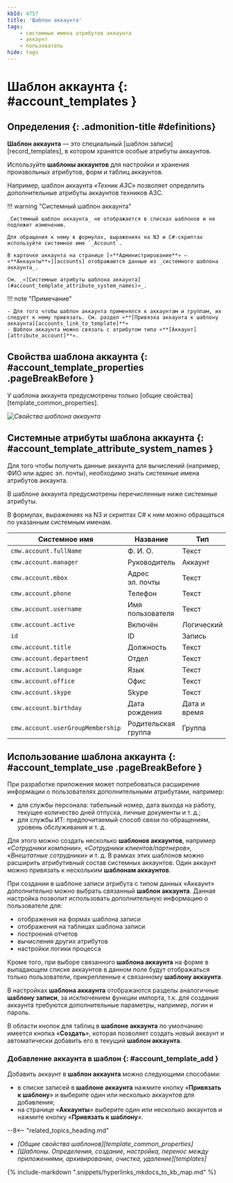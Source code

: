 ```yaml
---
kbId: 4757
title: 'Шаблон аккаунта'
tags:
    - системные имена атрибутов аккаунта
    - аккаунт
    - пользователь
hide: tags
---
```


# Шаблон аккаунта {: #account_templates }

<div class="admonition question" markdown="block">

## Определения {: .admonition-title #definitions}

**Шаблон аккаунта** — это специальный [шаблон записи][record_templates], в котором хранятся особые атрибуты аккаунтов.

Используйте **шаблоны аккаунтов** для настройки и хранения произвольных атрибутов, форм и таблиц аккаунтов.

Например, шаблон аккаунта _«Техник АЗС»_ позволяет определить дополнительные атрибуты аккаунтов техников АЗС.

</div>

!!! warning "Системный шаблон аккаунта"

    _Системный шаблон аккаунта_ не отображается в списках шаблонов и не подлежит изменению.
    
    Для обращения к нему в формулах, выражениях на N3 и C#-скриптах используйте системное имя `_Account`.

    В карточке аккаунта на странице [«**Администрирование**» — «**Аккаунты**»][accounts] отображаются данные из _системного шаблона аккаунта_.
    
    См. _«[Системные атрибуты шаблона аккаунта](#account_template_attribute_system_names)»_.

!!! note "Примечание"

    - Для того чтобы шаблон аккаунта применялся к аккаунтам и группам, их следует к нему привязать. См. раздел «**[Привязка аккаунта к шаблону аккаунта][accounts_link_to_template]**»
    - Шаблон аккаунта можно связать с атрибутом типа «**[Аккаунт][attribute_account]**».

## Свойства шаблона аккаунта {: #account_template_properties .pageBreakBefore }

У шаблона аккаунта предусмотрены только [общие свойства][template_common_properties].

_![Свойства шаблона аккаунта](account_templates_properties.png)_

## Системные атрибуты шаблона аккаунта {: #account_template_attribute_system_names }

Для того чтобы получить данные аккаунта для вычислений (например, ФИО или адрес эл.&nbsp;почты), необходимо знать системные имена атрибутов аккаунта.

В шаблоне аккаунта предусмотрены перечисленные ниже системные атрибуты.

В формулах, выражениях на N3 и скриптах C# к ним можно обращаться по указанным системным именам.

| Системное имя                     | Название             | Тип          |
| --------------------------------- | -------------------- | ------------ |
| `cmw.account.fullName`            | Ф. И. О.             | Текст        |
| `cmw.account.manager`             | Руководитель         | Аккаунт      |
| `cmw.account.mbox`                | Адрес эл.&nbsp;почты | Текст        |
| `cmw.account.phone`               | Телефон              | Текст        |
| `cmw.account.username`            | Имя пользователя     | Текст        |
| `cmw.account.active`              | Включён              | Логический   |
| `id`                              | ID                   | Запись       |
| `cmw.account.title`               | Должность            | Текст        |
| `cmw.account.department`          | Отдел                | Текст        |
| `cmw.account.language`            | Язык                 | Текст        |
| `cmw.account.office`              | Офис                 | Текст        |
| `cmw.account.skype`               | Skype                | Текст        |
| `cmw.account.birthday`            | Дата рождения        | Дата и время |
| `cmw.account.userGroupMembership` | Родительская группа  | Группа       |

## Использование шаблона аккаунта {: #account_template_use .pageBreakBefore }

При разработке приложения может потребоваться расширение информации о пользователях дополнительными атрибутами, например:

- для службы персонала: табельный номер, дата выхода на работу, текущее количество дней отпуска, личные документы и т. д.;
- для службы ИТ: предпочитаемый способ связи по обращениям, уровень обслуживания и т. д.

Для этого можно создать несколько **шаблонов аккаунтов**, например _«Сотрудники компании», «Сотрудники клиентов/партнеров», «Внештатные сотрудники»_ и т. д. В рамках этих шаблонов можно расширить атрибутивный состав системных аккаунтов. Один аккаунт можно привязать к нескольким **шаблонам аккаунтов**.

При создании в шаблоне записи атрибута с типом данных «Аккаунт» дополнительно можно выбрать связанный **шаблон аккаунта**. Данная настройка позволит использовать дополнительную информацию о пользователе для:

- отображения на формах шаблона записи
- отображения на таблицах шаблона записи
- построения отчетов
- вычисления других атрибутов
- настройки логики процесса

Кроме того, при выборе связанного **шаблона аккаунта** на форме в выпадающем списке аккаунтов в данном поле будут отображаться только пользователи, прикрепленные к связанному **шаблону аккаунта**.

В настройках **шаблона аккаунта** отображаются разделы аналогичные **шаблону записи**, за исключением функции импорта, т.к. для создания аккаунта требуются дополнительные параметры, например, логин и пароль.

В области кнопок для таблиц в **шаблоне аккаунта** по умолчанию имеется кнопка «**Создать**», которая позволяет создать новый аккаунт и автоматически добавить его в текущий **шаблон аккаунта**.

### Добавление аккаунта в шаблон {: #account_template_add }

Добавить аккаунт в **шаблон аккаунта** можно следующими способами:

- в списке записей в **шаблоне аккаунта** нажмите кнопку «**Привязать к шаблону**» и выберите один или несколько аккаунтов для добавления;
- на странице «**Аккаунты**» выберите один или несколько аккаунтов и нажмите кнопку «**Привязать к шаблону**».

<div class="relatedTopics" markdown="block">

--8<-- "related_topics_heading.md"

- _[Общие свойства шаблонов][template_common_properties]_
- _[Шаблоны. Определения, создание, настройка, перенос между приложениями, архивирование, очистка, удаление][templates]_

</div>

{% include-markdown ".snippets/hyperlinks_mkdocs_to_kb_map.md" %}
